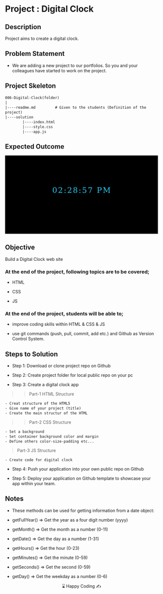 # Project : Digital Clock

## Description
Project aims to create a digital clock.

## Problem Statement

- We are adding a new project to our portfolios. So you and your colleagues have started to work on the project.

## Project Skeleton 

```
006-Digital-Clock(folder)
|
|----readme.md         # Given to the students (Definition of the project)          
|----solution
        |----index.html  
        |----style.css   
        |----app.js
```

## Expected Outcome

![Project 006 Snapshot](project_006.gif)

## Objective

Build a Digital Clock web site 

### At the end of the project, following topics are to be covered;

- HTML 

- CSS

- JS


### At the end of the project, students will be able to;

- improve coding skills within HTML & CSS & JS

- use git commands (push, pull, commit, add etc.) and Github as Version Control System.

## Steps to Solution

- Step 1: Download or clone project repo on Github 

- Step 2: Create project folder for local public repo on your pc

- Step 3: Create a digital clock app

>>Part-1 HTML Structure

	- Creat structure of the HTML5
	- Give name of your project (title)
	- Create the main structur of the HTML

>>Part-2 CSS Structure

	- Set a background
	- Set container background color and margin
	- Define others color-size-padding etc...

>Part-3 JS Structure

	- Create code for digital clock

- Step 4: Push your application into your own public repo on Github

- Step 5: Deploy your application on Github template to showcase your app within your team.

## Notes

- These methods can be used for getting information from a date object:

- getFullYear() => 	Get the year as a four digit number (yyyy)

- getMonth() 	=> 	Get the month as a number (0-11)

- getDate() 	=>	Get the day as a number (1-31)

- getHours() 	=>	Get the hour (0-23)

- getMinutes() 	=>	Get the minute (0-59)

- getSeconds() 	=>	Get the second (0-59)

- getDay() 		=>	Get the weekday as a number (0-6) 





<center> ⌛ Happy Coding  ✍ </center>

